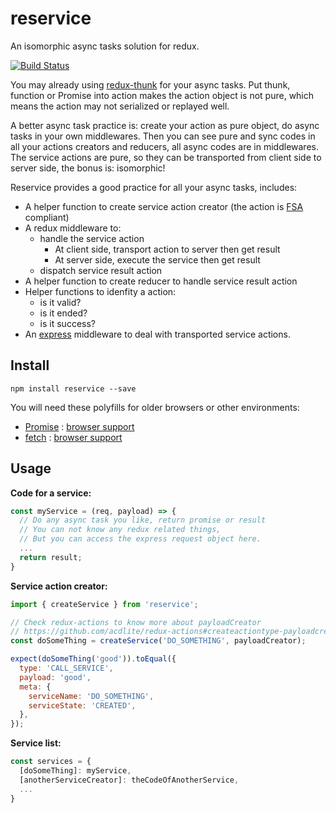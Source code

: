 reservice
=========
An isomorphic async tasks solution for redux.

[![Build Status](https://travis-ci.org/zordius/reservice.svg?branch=master)](https://travis-ci.org/zordius/reservice)

You may already using <a href="https://github.com/gaearon/redux-thunk">redux-thunk</a> for your async tasks. Put thunk, function or Promise into action makes the action object is not pure, which means the action may not serialized or replayed well.

A better async task practice is: create your action as pure object, do async tasks in your own middlewares. Then you can see pure and sync codes in all your actions creators and reducers, all async codes are in middlewares. The service actions are pure, so they can be transported from client side to server side, the bonus is: isomorphic!

Reservice provides a good practice for all your async tasks, includes:
* A helper function to create service action creator (the action is <a href="https://github.com/acdlite/flux-standard-action">FSA</a> compliant)
* A redux middleware to:
  * handle the service action
    * At client side, transport action to server then get result
    * At server side, execute the service then get result
  * dispatch service result action
* A helper function to create reducer to handle service result action
* Helper functions to idenfity a action:
  * is it valid?
  * is it ended?
  * is it success?
* An <a href="https://www.npmjs.com/package/express">express</a> middleware to deal with transported service actions.

Install
-------

```
npm install reservice --save
```

You will need these polyfills for older browsers or other environments:
* [Promise](https://www.npmjs.com/search?q=promise%20polyfill&page=1&ranking=popularity) : [browser support](http://caniuse.com/#feat=promises)
* [fetch](https://www.npmjs.com/search?q=fetch%20polyfill&page=1&ranking=popularity) : [browser support](http://caniuse.com/#feat=fetch)

Usage
-----

**Code for a service:**
```javascript
const myService = (req, payload) => {
  // Do any async task you like, return promise or result
  // You can not know any redux related things,
  // But you can access the express request object here.
  ...
  return result;
}
```

**Service action creator:**
```javascript
import { createService } from 'reservice';

// Check redux-actions to know more about payloadCreator
// https://github.com/acdlite/redux-actions#createactiontype-payloadcreator--identity-metacreator
const doSomeThing = createService('DO_SOMETHING', payloadCreator);

expect(doSomeThing('good')).toEqual({
  type: 'CALL_SERVICE',
  payload: 'good',
  meta: {
    serviceName: 'DO_SOMETHING',
    serviceState: 'CREATED',
  },
});
```

**Service list:**
```javascript
const services = {
  [doSomeThing]: myService,
  [anotherServiceCreator]: theCodeOfAnotherService,
  ...
}
```
